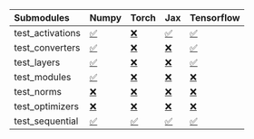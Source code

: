 | Submodules       | Numpy                                                                                                                           | Torch                                                                                                                           | Jax                                                                                                                             | Tensorflow                                                                                                                      |
|:-----------------|:--------------------------------------------------------------------------------------------------------------------------------|:--------------------------------------------------------------------------------------------------------------------------------|:--------------------------------------------------------------------------------------------------------------------------------|:--------------------------------------------------------------------------------------------------------------------------------|
| test_activations | <a href="https://github.com/unifyai/ivy/runs/8066806592?check_suite_focus=true" rel="noopener noreferrer" target="_blank">✅</a> | <a href="https://github.com/unifyai/ivy/runs/8066807676?check_suite_focus=true" rel="noopener noreferrer" target="_blank">❌</a> | <a href="https://github.com/unifyai/ivy/runs/8066808526?check_suite_focus=true" rel="noopener noreferrer" target="_blank">✅</a> | <a href="https://github.com/unifyai/ivy/runs/8066809349?check_suite_focus=true" rel="noopener noreferrer" target="_blank">✅</a> |
| test_converters  | <a href="https://github.com/unifyai/ivy/runs/8066806776?check_suite_focus=true" rel="noopener noreferrer" target="_blank">✅</a> | <a href="https://github.com/unifyai/ivy/runs/8066807850?check_suite_focus=true" rel="noopener noreferrer" target="_blank">❌</a> | <a href="https://github.com/unifyai/ivy/runs/8066808660?check_suite_focus=true" rel="noopener noreferrer" target="_blank">❌</a> | <a href="https://github.com/unifyai/ivy/runs/8066809451?check_suite_focus=true" rel="noopener noreferrer" target="_blank">✅</a> |
| test_layers      | <a href="https://github.com/unifyai/ivy/runs/8066806901?check_suite_focus=true" rel="noopener noreferrer" target="_blank">✅</a> | <a href="https://github.com/unifyai/ivy/runs/8066807941?check_suite_focus=true" rel="noopener noreferrer" target="_blank">❌</a> | <a href="https://github.com/unifyai/ivy/runs/8066808796?check_suite_focus=true" rel="noopener noreferrer" target="_blank">❌</a> | <a href="https://github.com/unifyai/ivy/runs/8066809555?check_suite_focus=true" rel="noopener noreferrer" target="_blank">✅</a> |
| test_modules     | <a href="https://github.com/unifyai/ivy/runs/8066807063?check_suite_focus=true" rel="noopener noreferrer" target="_blank">✅</a> | <a href="https://github.com/unifyai/ivy/runs/8066808066?check_suite_focus=true" rel="noopener noreferrer" target="_blank">❌</a> | <a href="https://github.com/unifyai/ivy/runs/8066808911?check_suite_focus=true" rel="noopener noreferrer" target="_blank">❌</a> | <a href="https://github.com/unifyai/ivy/runs/8066809655?check_suite_focus=true" rel="noopener noreferrer" target="_blank">❌</a> |
| test_norms       | <a href="https://github.com/unifyai/ivy/runs/8066807208?check_suite_focus=true" rel="noopener noreferrer" target="_blank">❌</a> | <a href="https://github.com/unifyai/ivy/runs/8066808190?check_suite_focus=true" rel="noopener noreferrer" target="_blank">❌</a> | <a href="https://github.com/unifyai/ivy/runs/8066809013?check_suite_focus=true" rel="noopener noreferrer" target="_blank">❌</a> | <a href="https://github.com/unifyai/ivy/runs/8066809828?check_suite_focus=true" rel="noopener noreferrer" target="_blank">❌</a> |
| test_optimizers  | <a href="https://github.com/unifyai/ivy/runs/8066807376?check_suite_focus=true" rel="noopener noreferrer" target="_blank">❌</a> | <a href="https://github.com/unifyai/ivy/runs/8066808325?check_suite_focus=true" rel="noopener noreferrer" target="_blank">❌</a> | <a href="https://github.com/unifyai/ivy/runs/8066809128?check_suite_focus=true" rel="noopener noreferrer" target="_blank">❌</a> | <a href="https://github.com/unifyai/ivy/runs/8066809933?check_suite_focus=true" rel="noopener noreferrer" target="_blank">❌</a> |
| test_sequential  | <a href="https://github.com/unifyai/ivy/runs/8066807532?check_suite_focus=true" rel="noopener noreferrer" target="_blank">✅</a> | <a href="https://github.com/unifyai/ivy/runs/8066808429?check_suite_focus=true" rel="noopener noreferrer" target="_blank">✅</a> | <a href="https://github.com/unifyai/ivy/runs/8066809255?check_suite_focus=true" rel="noopener noreferrer" target="_blank">✅</a> | <a href="https://github.com/unifyai/ivy/runs/8066810044?check_suite_focus=true" rel="noopener noreferrer" target="_blank">✅</a> |